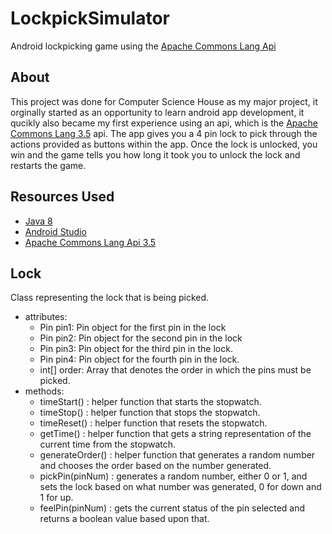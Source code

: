 # LockpickSimulator

Android lockpicking game using the [Apache Commons Lang Api](https://commons.apache.org/proper/commons-lang/index.html)

## About

This project was done for Computer Science House as my major project, it orginally started as an opportunity to learn android app development, it qucikly also became my first experience using an api, which is the [Apache Commons Lang 3.5](https://commons.apache.org/proper/commons-lang/index.html) api. The app gives you a 4 pin lock to pick through the actions provided as buttons within the app. Once the lock is unlocked, you win and the game tells you how long it took you to unlock the lock and restarts the game.

## Resources Used

  - [Java 8](http://www.oracle.com/technetwork/java/javase/downloads/index-jsp-138363.html)
  - [Android Studio](https://developer.android.com/studio/index.html)
  - [Apache Commons Lang Api 3.5](https://commons.apache.org/proper/commons-lang/index.html)
 
## Lock

Class representing the lock that is being picked.

- attributes:
   - Pin pin1: Pin object for the first pin in the lock
   - Pin pin2: Pin object for the second pin in the lock
   - Pin pin3: Pin object for the third pin in the lock.
   - Pin pin4: Pin object for the fourth pin in the lock.
   - int[] order: Array that denotes the order in which the pins must be picked.
- methods:
   - timeStart() : helper function that starts the stopwatch.
   - timeStop() : helper function that stops the stopwatch.
   - timeReset() : helper function that resets the stopwatch.
   - getTime() : helper function that gets a string representation of the current time from the stopwatch.
   - generateOrder() : helper function that generates a random number and chooses the order based on the number generated.
   - pickPin(pinNum) : generates a random number, either 0 or 1, and sets the lock based 
     on what number was generated, 0 for down and 1 for up.
   - feelPin(pinNum) : gets the current status of the pin selected and returns a boolean value based upon that.
